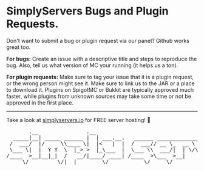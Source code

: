 # SimplyServers Bugs and Plugin Requests.
Don't want to submit a bug or plugin request via our panel? Github works great too.

<b>For bugs:</b>
Create an issue with a descriptive title and steps to reproduce the bug. Also, tell us what version of MC your running (it helps us a ton).

<b>For plugin requests:</b>
Make sure to tag your issue that it is a plugin request, or the wrong person might see it. Make sure to link us to the JAR or a place to download it. Plugins on SpigotMC or Bukkit are typically approved much faster, while plugins from unknown sources may take some time or not be approved in the first place.
<hr>

Take a look at  [simplyservers.io](https://simplyservers.io) for FREE server hosting! 🎉
<pre>
       .__               .__                                                             .__        
  _____|__| _____ ______ |  | ___.__.   ______ ______________  __ ___________  ______    |__| ____  
 /  ___/  |/     \\____ \|  |<   |  |  /  ___// __ \_  __ \  \/ // __ \_  __ \/  ___/    |  |/  _ \ 
 \___ \|  |  Y Y  \  |_> >  |_\___  |  \___ \\  ___/|  | \/\   /\  ___/|  | \/\___ \     |  (  <_> )
/____  >__|__|_|  /   __/|____/ ____| /____  >\___  >__|    \_/  \___  >__|  /____  > /\ |__|\____/ 
     \/         \/|__|        \/           \/     \/                 \/           \/  \/            
</pre>
